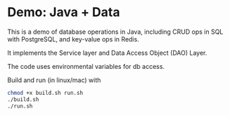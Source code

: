 # Demo: Java + Data

This is a demo of database operations in Java, including CRUD ops in SQL with PostgreSQL, and key-value ops in Redis. 

It implements the Service layer and Data Access Object (DAO) Layer. 

The code uses environmental variables for db access. 

Build and run (in linux/mac) with 
```bash
chmod +x build.sh run.sh
./build.sh
./run.sh
```
